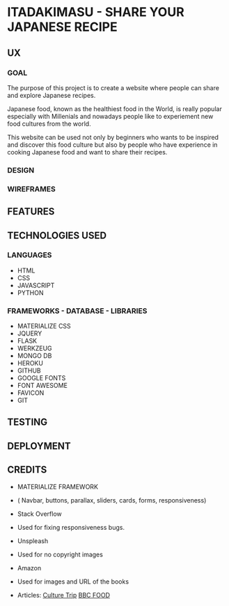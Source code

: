# ITADAKIMASU - SHARE YOUR JAPANESE RECIPE



## UX

### GOAL 

The purpose of this project is to create a website where people can share and explore Japanese recipes.

Japanese food, known as the healthiest food in the World, is really popular especially with Millenials and nowadays people like to experiement new food cultures from the world. 

This website can be used not only by beginners who wants to be inspired and discover this food culture but also by people who have experience in cooking Japanese food and want to share their recipes.

### DESIGN




### WIREFRAMES 


## FEATURES 


## TECHNOLOGIES USED 

### LANGUAGES 
* HTML
* CSS
* JAVASCRIPT
* PYTHON

### FRAMEWORKS - DATABASE - LIBRARIES

* MATERIALIZE CSS
* JQUERY 
* FLASK 
* WERKZEUG
* MONGO DB 
* HEROKU
* GITHUB
* GOOGLE FONTS
* FONT AWESOME
* FAVICON
* GIT

## TESTING 


## DEPLOYMENT 



## CREDITS

* MATERIALIZE FRAMEWORK
- ( Navbar, buttons, parallax, sliders, cards, forms, responsiveness)

* Stack Overflow
- Used for fixing responsiveness bugs.

* Unspleash
- Used for no copyright images

* Amazon
- Used for images and URL of the books

* Articles:
[Culture Trip](https://theculturetrip.com/asia/japan/articles/the-10-best-traditional-japanese-dishes/)
[BBC FOOD](https://www.bbc.com/future/article/20200626-should-we-eat-more-like-the-japanese)
